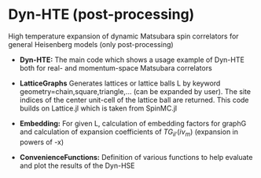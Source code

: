 # Dyn-HTE (post-processing)
High temperature expansion of dynamic Matsubara spin correlators for general Heisenberg models (only post-processing)

* **Dyn-HTE:** The main code which shows a usage example of Dyn-HTE both for real- and momentum-space Matsubara correlators

* **LatticeGraphs** Generates lattices or lattice balls L by keyword geometry=chain,square,triangle,... (can be expanded by user). The site indices of the center unit-cell of the lattice ball are returned. This code builds on Lattice.jl which is taken from SpinMC.jl

* **Embedding:**  For given L, calculation of embedding factors for graphG and calculation of expansion coefficients of $TG_{ii\prime}(i\nu_m)$ (expansion in powers of -x)

* **ConvenienceFunctions:**  Definition of various functions to help evaluate and plot the results of the Dyn-HSE

